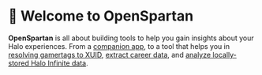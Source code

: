# 👋 Welcome to OpenSpartan

**OpenSpartan** is all about building tools to help you gain insights about your Halo experiences. From a [companion app](https://github.com/OpenSpartan/openspartan-workshop), to a tool that helps you in [resolving gamertags to XUID](https://github.com/OpenSpartan/xuid-resolver), [extract career data](https://github.com/OpenSpartan/career), and [analyze locally-stored Halo Infinite data](https://github.com/OpenSpartan/notebooks).
